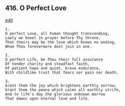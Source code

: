 
## 416.  O Perfect Love
[edit](https://docs.google.com/document/d/1awnA7KMTyfjKwUZL0cvcaHPsefAYz9ZC/edit?mode=html)



    1.
    O perfect Love, all human thought transcending, 
    Lowly we kneel in prayer before Thy throne, 
    That theirs may be the love which knows no ending, 
    Whom Thou forevermore dost join in one. 

    2.
    O perfect Life, be Thou their full assurance 
    Of tender charity and steadfast faith, 
    Of patient hope and quiet, brave endurance, 
    With childlike trust that fears nor pain nor death. 

    3.
    Grant them the joy which brightens earthly sorrow; 
    Grant them the peace which calms all earthly strife, 
    And to life's day the glorious unknown morrow 
    That dawns upon eternal love and life.
